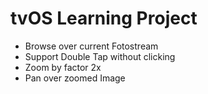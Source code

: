 # tvOS Learning Project
- Browse over current Fotostream
- Support Double Tap without clicking
- Zoom by factor 2x
- Pan over zoomed Image
